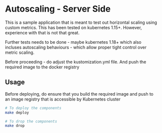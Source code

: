 # Autoscaling - Server Side

This is a sample application that is meant to test out horizontal scaling using custom metrics. This has been tested on kubernetes 1.15+. However, experience with that is not that great.

Further tests needs to be done - maybe kubernetes 1.18+ which also incluses autoscaling behaviours - which allow proper tight control over metric scaling.

Before proceeding - do adjust the kustomization.yml file. And push the required image to the docker registry

## Usage

Before deploying, do ensure that you build the required image and push to an image registry that is accessible by Kubernetes cluster

```bash
# To deploy the components
make deploy

# To drop the components
make drop
```
